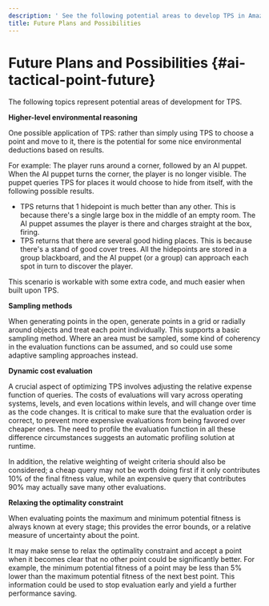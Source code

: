 ```yaml
---
description: ' See the following potential areas to develop TPS in Amazon Lumberyard. '
title: Future Plans and Possibilities
---
```

# Future Plans and Possibilities {#ai-tactical-point-future}

The following topics represent potential areas of development for TPS\.

**Higher\-level environmental reasoning**

One possible application of TPS: rather than simply using TPS to choose a point and move to it, there is the potential for some nice environmental deductions based on results\.

For example: The player runs around a corner, followed by an AI puppet\. When the AI puppet turns the corner, the player is no longer visible\. The puppet queries TPS for places it would choose to hide from itself, with the following possible results\.
+ TPS returns that 1 hidepoint is much better than any other\. This is because there's a single large box in the middle of an empty room\. The AI puppet assumes the player is there and charges straight at the box, firing\.
+ TPS returns that there are several good hiding places\. This is because there's a stand of good cover trees\. All the hidepoints are stored in a group blackboard, and the AI puppet \(or a group\) can approach each spot in turn to discover the player\.

This scenario is workable with some extra code, and much easier when built upon TPS\.

**Sampling methods**

When generating points in the open, generate points in a grid or radially around objects and treat each point individually\. This supports a basic sampling method\. Where an area must be sampled, some kind of coherency in the evaluation functions can be assumed, and so could use some adaptive sampling approaches instead\.

**Dynamic cost evaluation**

A crucial aspect of optimizing TPS involves adjusting the relative expense function of queries\. The costs of evaluations will vary across operating systems, levels, and even locations within levels, and will change over time as the code changes\. It is critical to make sure that the evaluation order is correct, to prevent more expensive evaluations from being favored over cheaper ones\. The need to profile the evaluation function in all these difference circumstances suggests an automatic profiling solution at runtime\.

In addition, the relative weighting of weight criteria should also be considered; a cheap query may not be worth doing first if it only contributes 10% of the final fitness value, while an expensive query that contributes 90% may actually save many other evaluations\.

**Relaxing the optimality constraint**

When evaluating points the maximum and minimum potential fitness is always known at every stage; this provides the error bounds, or a relative measure of uncertainty about the point\.

It may make sense to relax the optimality constraint and accept a point when it becomes clear that no other point could be significantly better\. For example, the minimum potential fitness of a point may be less than 5% lower than the maximum potential fitness of the next best point\. This information could be used to stop evaluation early and yield a further performance saving\.
